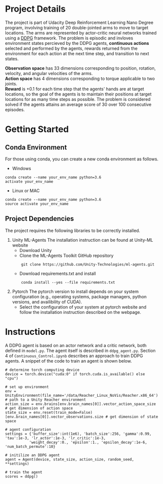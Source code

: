 
# Project Details

The project is part of Udacity Deep Reinforcement Learning Nano Degree program, involving training of 20 double-jointed arms to move to target locations. The arms are represented by actor-critic neural networks trained using a [DDPG](https://arxiv.org/abs/1509.02971) framework. The problem is episodic and invloves environment states percieved by the DDPG agents, **continuous actions** selected and performed by the agents, rewards returned from the environment for each action at the next time step, and transition to next states. <br>

**Observation space** has 33 dimensions corresponding to position, rotation, velocity, and angular velocities of the arms. <br>
**Action space** has 4 dimensions corresponding to torque applicable to two joints. <br>
**Reward** is +0.1 for each time step that the agents' hands are at target locations, so the goal of the agents is to maintain their positions at target locations for as many time steps as possible. The problem is considered solved if the agents attains an average score of 30 over 100 consecutive episodes.<br>

# Getting Started

## Conda Environment
For those using conda, you can create a new conda environment as follows.

+ Windows
```
conda create --name your_env_name python=3.6 
activate your_env_name 
```
+ Linux or MAC
```
conda create --name your_env_name python=3.6 
source activate your_env_name 
```

## Project Dependencies

The project requires the following libraries to be correctly installed.

1. Unity ML-Agents 
The installation instruction can be found at Unity-ML website
    - Download Unity
    - Clone the ML-Agents Toolkit GitHub repository
    ```
        git clone https://github.com/Unity-Technologies/ml-agents.git
    ```
    - Download requirements.txt and install
    ```
        conda install --yes --file requirements.txt
    ```
2. Pytorch 
The pytorch version to install depends on your system configuration (e.g., operating systems, package managers, python versions, and availibility of CUDA).
    - Select the configuration of your system at pytorch website and follow the installation instruction described on the webpage.
    
# Instructions

A DDPG agent is based on an actor network and a critic network, both defined in `model.py`. The agent itself is described in `ddpg_agent.py`. Section 4 of `Continuous_Control.ipynb` describes an approach to train DDPG agents. A snippet of the code to train an agent is shown below.

```
# determine torch computing device
device = torch.device("cuda:0" if torch.cuda.is_available() else "cpu")

# set up environment
env = UnityEnvironment(file_name='/data/Reacher_Linux_NoVis/Reacher.x86_64') # path to a Unity Reacher environment
action_size = env.brains[env.brain_names[0]].vector_action_space_size  # get dimension of action space
state_size = env.reset(train_mode=False)[env.brain_names[0]].vector_observations.size # get dimension of state space

# agent configuration
settings = {'buffer_size':int(1e6), 'batch_size':256, 'gamma':0.99, 'tau':1e-3, 'lr_actor':1e-3, 'lr_critic':1e-3,
           'weight_decay':0., 'epsilon':1., 'epsilon_decay':1e-6, 'num_batch_permute':10}
           
# initilize an DDPG agent 
agent = Agent(device, state_size, action_size, random_seed, **settings)

# train the agent  
scores = ddpg()
```
